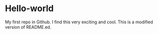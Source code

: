 # Hello-world
My first repo in Github.
I find this very exciting and cool.
This is a modified version of README.ed.

